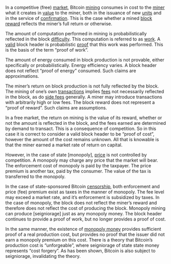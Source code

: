 In a competitive (free) [market](Glossary#market), Bitcoin [mining](Glossary#mine) consumes in cost to the [miner](Glossary#miner) what it creates in [value](Glossary#value) to the miner, both in the issuance of new [units](Glossary#unit) and in the service of [confirmation](Glossary#confirmation). This is the case whether a mined [block](Glossary#block) [reward](Glossary#reward) reflects the miner’s full return or otherwise.

The amount of computation performed in mining is probabilistically reflected in the block [difficulty](Glossary#difficulty). This computation is referred to as [work](Glossary#work). A [valid](Glossary#validity) block header is probabilistic [proof](Glossary#proof) that this work was performed. This is the basis of the term “proof of work”.

The amount of energy consumed in block production is not provable, either specifically or probabilistically. Energy efficiency varies. A block header does not reflect “proof of energy” consumed. Such claims are approximations.

The miner’s return on block production is not fully reflected by the block. The mining of one’s own [transactions](Glossary#transaction) implies [fees](Glossary#fee) not necessarily reflected in the block, as do [side fees](Side-Fee-Fallacy) generally. A miner may introduce transactions with arbitrarily high or low fees. The block reward does not represent a “proof of reward”. Such claims are assumptions.

In a free market, the return on mining is the value of its reward, whether or not the amount is reflected in the block, and the fees earned are determined by demand to transact. This is a consequence of competition. So in this case it is correct to consider a valid block header to be “proof of cost”, however the amount of the cost remains unknown. All that is knowable is that the miner earned a market rate of return on capital.

However, in the case of state [monopoly], [price](Glossary#price) is not controlled by competition. A monopoly may charge any price that the market will bear. The enforcement cost of monopoly is paid by the taxpayer. The price premium is another tax, paid by the consumer. The value of the tax is transferred to the monopoly.

In the case of state-sponsored Bitcoin [censorship](Glossary#censorship), both enforcement and price (fee) premium exist as taxes in the manner of monopoly. The fee level may exceed a market rate, and it’s enforcement is subsidized by taxes. In the case of monopoly, the block does not reflect the miner’s reward and therefore does not reflect the cost of producing the block. Monopoly mining can produce [seigniorage] just as any monopoly money. The block header continues to provide a proof of work, but no longer provides a proof of cost.

In the same manner, the existence of [monopoly money](Money-Taxonomy) provides sufficient proof of a real production cost, but provides no proof that the issuer did not earn a monopoly premium on this cost. There is a theory that Bitcoin’s production cost is “unforgeable”, where seigniorage of state state money represents “cost forgery”. As has been shown, Bitcoin is also subject to seigniorage, invalidating the theory.